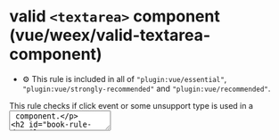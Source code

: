 # valid `<textarea>` component (vue/weex/valid-textarea-component)

- :gear: This rule is included in all of `"plugin:vue/essential"`, `"plugin:vue/strongly-recommended"` and `"plugin:vue/recommended"`.

This rule checks if click event or some unsupport type is used in a <textarea> component.

## :book: Rule Details

This rule reports `textarea` components in the following cases:

- The component using click event. E.g `<textarea @click="click"/>`.
- The component using unsupport type. E.g `<textarea type="non-email"/>`.

## Ref

- [English Document -- <textarea> component](http://weex.apache.org/references/components/textarea.html)
- [中文文档 -- <textarea> 组件](http://weex.apache.org/cn/references/components/textarea.html)